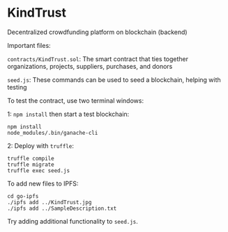 # KindTrust
Decentralized crowdfunding platform on blockchain (backend)

Important files:

`contracts/KindTrust.sol`: The smart contract that ties together organizations, projects, suppliers, purchases, and donors

`seed.js`: These commands can be used to seed a blockchain, helping with testing

To test the contract, use two terminal windows:

1: `npm install` then start a test blockchain:
```
npm install
node_modules/.bin/ganache-cli
```

2: Deploy with `truffle`:
```
truffle compile
truffle migrate
truffle exec seed.js
```

To add new files to IPFS:
```
cd go-ipfs
./ipfs add ../KindTrust.jpg
./ipfs add ../SampleDescription.txt
```

Try adding additional functionality to `seed.js`.
